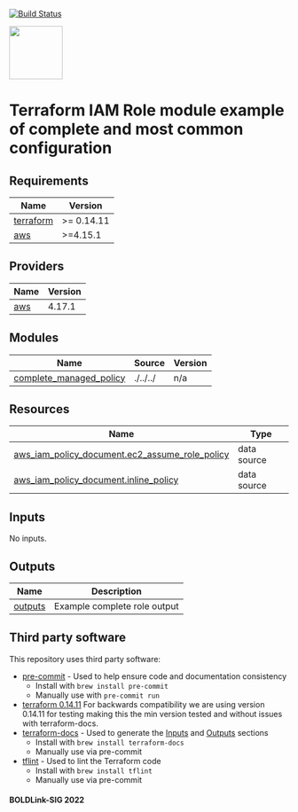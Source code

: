 [![Build Status](https://github.com/boldlink/<REPO_NAME>/actions/workflows/pre-commit.yml/badge.svg)](https://github.com/boldlink/terraform-aws-iam-role/actions)

[<img src="https://avatars.githubusercontent.com/u/25388280?s=200&v=4" width="96"/>](https://boldlink.io)

# Terraform IAM Role module example of complete and most common configuration


<!-- BEGINNING OF PRE-COMMIT-TERRAFORM DOCS HOOK -->
## Requirements

| Name | Version |
|------|---------|
| <a name="requirement_terraform"></a> [terraform](#requirement\_terraform) | >= 0.14.11 |
| <a name="requirement_aws"></a> [aws](#requirement\_aws) | >=4.15.1 |

## Providers

| Name | Version |
|------|---------|
| <a name="provider_aws"></a> [aws](#provider\_aws) | 4.17.1 |

## Modules

| Name | Source | Version |
|------|--------|---------|
| <a name="module_complete_managed_policy"></a> [complete\_managed\_policy](#module\_complete\_managed\_policy) | ./../../ | n/a |

## Resources

| Name | Type |
|------|------|
| [aws_iam_policy_document.ec2_assume_role_policy](https://registry.terraform.io/providers/hashicorp/aws/latest/docs/data-sources/iam_policy_document) | data source |
| [aws_iam_policy_document.inline_policy](https://registry.terraform.io/providers/hashicorp/aws/latest/docs/data-sources/iam_policy_document) | data source |

## Inputs

No inputs.

## Outputs

| Name | Description |
|------|-------------|
| <a name="output_outputs"></a> [outputs](#output\_outputs) | Example complete role output |
<!-- END OF PRE-COMMIT-TERRAFORM DOCS HOOK -->

## Third party software
This repository uses third party software:
* [pre-commit](https://pre-commit.com/) - Used to help ensure code and documentation consistency
  * Install with `brew install pre-commit`
  * Manually use with `pre-commit run`
* [terraform 0.14.11](https://releases.hashicorp.com/terraform/0.14.11/) For backwards compatibility we are using version 0.14.11 for testing making this the min version tested and without issues with terraform-docs.
* [terraform-docs](https://github.com/segmentio/terraform-docs) - Used to generate the [Inputs](#Inputs) and [Outputs](#Outputs) sections
  * Install with `brew install terraform-docs`
  * Manually use via pre-commit
* [tflint](https://github.com/terraform-linters/tflint) - Used to lint the Terraform code
  * Install with `brew install tflint`
  * Manually use via pre-commit

#### BOLDLink-SIG 2022

